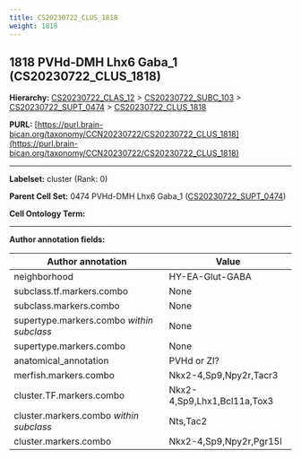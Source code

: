 ```yaml
---
title: CS20230722_CLUS_1818
weight: 1818
---
```

## 1818 PVHd-DMH Lhx6 Gaba_1 (CS20230722_CLUS_1818)
<b>Hierarchy: </b>
[CS20230722_CLAS_12](../CS20230722_CLAS_12) >
[CS20230722_SUBC_103](../CS20230722_SUBC_103) >
[CS20230722_SUPT_0474](../CS20230722_SUPT_0474) >
[CS20230722_CLUS_1818](../CS20230722_CLUS_1818)

**PURL:** [https://purl.brain-bican.org/taxonomy/CCN20230722/CS20230722_CLUS_1818](https://purl.brain-bican.org/taxonomy/CCN20230722/CS20230722_CLUS_1818)

---


**Labelset:** cluster (Rank: 0)

**Parent Cell Set:** 0474 PVHd-DMH Lhx6 Gaba_1 ([CS20230722_SUPT_0474](../CS20230722_SUPT_0474))



**Cell Ontology Term:** 

[MARKER GENES.]: #


---

[TRANSFERRED ANNOTATIONS.]: #


[AUTHOR ANNOTATION FIELDS.]: #


**Author annotation fields:**

| Author annotation | Value |
|-------------------|-------|
|neighborhood|HY-EA-Glut-GABA|
|subclass.tf.markers.combo|None|
|subclass.markers.combo|None|
|supertype.markers.combo _within subclass_|None|
|supertype.markers.combo|None|
|anatomical_annotation|PVHd or ZI?|
|merfish.markers.combo|Nkx2-4,Sp9,Npy2r,Tacr3|
|cluster.TF.markers.combo|Nkx2-4,Sp9,Lhx1,Bcl11a,Tox3|
|cluster.markers.combo _within subclass_|Nts,Tac2|
|cluster.markers.combo|Nkx2-4,Sp9,Npy2r,Pgr15l|
